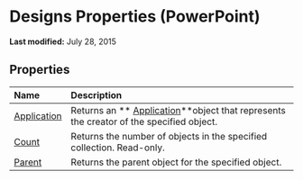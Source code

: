
# Designs Properties (PowerPoint)

 **Last modified:** July 28, 2015


## Properties



|**Name**|**Description**|
|:-----|:-----|
| [Application](2e91c645-b2b3-9feb-ea5c-bc998424abd9.md)|Returns an  ** [Application](978c2b99-4271-b953-4283-73b5f3d96f41.md)**object that represents the creator of the specified object.|
| [Count](2f575acd-0230-a13f-0331-9124d1ac5653.md)|Returns the number of objects in the specified collection. Read-only.|
| [Parent](3bb0007d-2136-6eb8-1d34-ec9f9f7e9e5b.md)|Returns the parent object for the specified object.|
